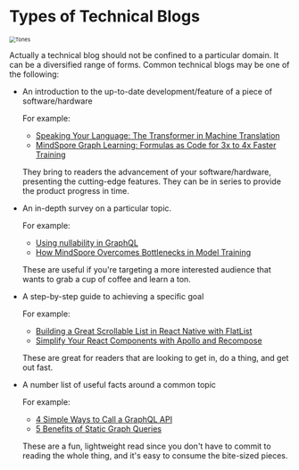 # Types of Technical Blogs



<img src="https://p6.itc.cn/q_70/images01/20210723/9d7794bd321f45ecae56c7108f96f914.jpeg width=60%" alt="Tones" title="Tones" style="zoom:67%;" />



Actually a technical blog should not be confined to a particular domain. It can be a diversified range of forms. Common technical blogs may be one of the following:

- An introduction to the up-to-date development/feature of a piece of software/hardware

  For example:

  - [Speaking Your Language: The Transformer in Machine Translation](https://blog.huawei.com/2022/02/01/speaking-your-language-transformer-machine-translation/)
  - [MindSpore Graph Learning: Formulas as Code for 3x to 4x Faster Training](https://blog.huawei.com/2022/05/03/mindspore-graph-learning-formulas-code-faster-training/)

  They bring to readers the advancement of your software/hardware, presenting the cutting-edge features. They can be in series to provide the product progress in time.

- An in-depth survey on a particular topic.

  For example:

  - [Using nullability in GraphQL](https://www.apollographql.com/blog/graphql/basics/using-nullability-in-graphql/)
  - [How MindSpore Overcomes Bottlenecks in Model Training](https://blog.huawei.com/2022/03/29/mindspore-overcomes-bottlenecks-model-training/)

  These are useful if you're targeting a more interested audience that wants to grab a cup of coffee and learn a ton.

- A step-by-step guide to achieving a specific goal

  For example:

  - [Building a Great Scrollable List in React Native with FlatList](https://www.apollographql.com/blog/mobile/react-native/loading-data-into-react-natives-flatlist/)
  - [Simplify Your React Components with Apollo and Recompose](https://www.apollographql.com/blog/frontend/simplify-your-react-components-with-apollo-and-recompose-8b9e302dea51/)

  These are great for readers that are looking to get in, do a thing, and get out fast. 

- A number list of useful facts around a common topic

  For example:

  - [4 Simple Ways to Call a GraphQL API](https://www.apollographql.com/4-simple-ways-to-call-a-graph-api-a6807bcdb355)
  - [5 Benefits of Static Graph Queries](https://www.apollographql.com/5-benefits-of-static-graphql-queries-b7fa90b0b69a)

  These are a fun, lightweight read since you don't have to commit to reading the whole thing, and it's easy to consume the bite-sized pieces.

